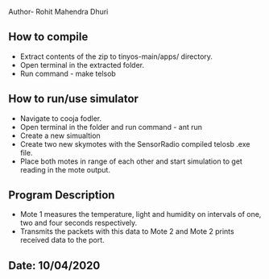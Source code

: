 Author- Rohit Mahendra Dhuri

## How to compile
- Extract contents of the zip to tinyos-main/apps/ directory.
- Open terminal in the extracted folder.
- Run command - make telsob

## How to run/use simulator
- Navigate to cooja fodler.
- Open terminal in the folder and run command - ant run
- Create a new simualtion
- Create two new skymotes with the SensorRadio compiled telosb .exe file.
- Place both motes in range of each other and start simulation to get reading in the mote output.

## Program Description
- Mote 1 measures the temperature, light and humidity on intervals of one, two and four seconds respectively.
- Transmits the packets with this data to Mote 2 and Mote 2 prints received data to the port.  

## Date: 10/04/2020
